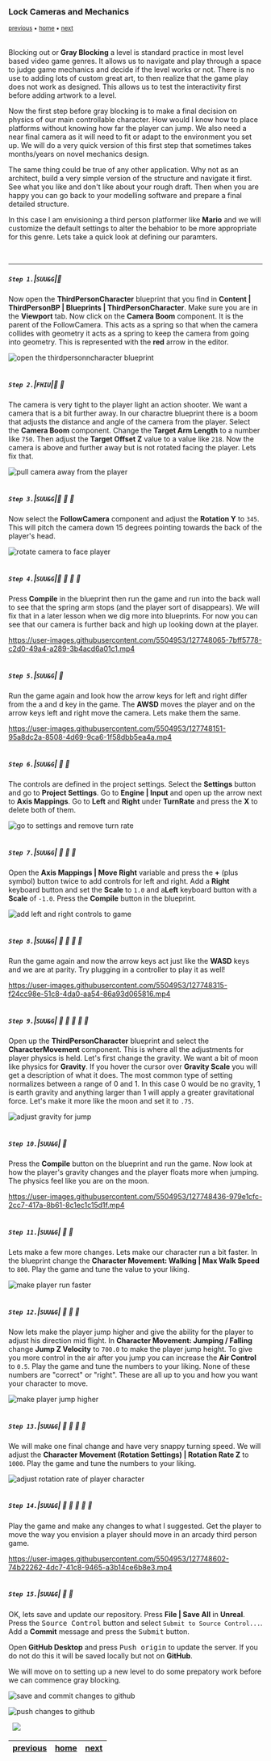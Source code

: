 <img src="https://via.placeholder.com/1000x4/45D7CA/45D7CA" alt="drawing" height="4px"/>

### Lock Cameras and Mechanics

<sub>[previous](../setting-up/README.md#user-content-setting-up-unreal--github) • [home](../README.md#uuser-content-ue4-intro-to-level-design) • [next](../holodeck/README.md#user-content-setting-up-holodeck)</sub>

<img src="https://via.placeholder.com/1000x4/45D7CA/45D7CA" alt="drawing" height="4px"/>

Blocking out or **Gray Blocking** a level is standard practice in most level based video game genres.  It allows us to navigate and play through a space to judge game mechanics and decide if the level works or not.  There is no use to adding lots of custom great art, to then realize that the game play does not work as designed.  This allows us to test the interactivity first before adding artwork to a level.

Now the first step before gray blocking is to make a final decision on physics of our main controllable character.  How would I know how to place platforms without knowing how far the player can jump.  We also need a near final camera as it will need to fit or adapt to the environment you set up.  We will do a very quick version of this first step that sometimes takes months/years on novel mechanics design.

The same thing could be true of any other application.  Why not as an architect, build a very simple version of the structure and navigate it first.  See what you like and don't like about your rough draft.  Then when you are happy you can go back to your modelling software and prepare a final detailed structure.

In this case I am envisioning a third person platformer like **Mario** and we will customize the default settings to alter the behabior to be more appropriate for this genre. Lets take a quick look at defining our paramters.

<br>

---

##### `Step 1.`\|`SUU&G`|:small_blue_diamond:

Now open the **ThirdPersonCharacter** blueprint that you find in **Content | ThirdPersonBP | Blueprints | ThirdPersonCharacter**. Make sure you are in the **Viewport** tab. Now click on the **Camera Boom** component.  It is the parent of the FollowCamera.  This acts as a spring so that when the camera collides with geometry it acts as a spring to keep the camera from going into geometry. This is represented with the **red** arrow in the editor.

![open the thirdpersonncharacter blueprint](images/followCam.jpg)

<img src="https://via.placeholder.com/500x2/45D7CA/45D7CA" alt="drawing" height="2px" alt = ""/>

##### `Step 2.`\|`FHIU`|:small_blue_diamond: :small_blue_diamond: 

The camera is very tight to the player light an action shooter.  We want a camera that is a bit further away.  In our charactre blueprint there is a boom that adjusts the distance and angle of the camera from the player. Select the **Camera Boom** component.  Change the **Target Arm Length** to a number like `750`.  Then adjust the **Target Offset Z** value to a value like `218`. Now the camera is above and further away but is not rotated facing the player.  Lets fix that.

![pull camera away from the player](images/image_07.jpg)

<img src="https://via.placeholder.com/500x2/45D7CA/45D7CA" alt="drawing" height="2px" alt = ""/>

##### `Step 3.`\|`SUU&G`|:small_blue_diamond: :small_blue_diamond: :small_blue_diamond:
Now select the **FollowCamera** component and adjust the **Rotation Y** to `345`.  This will pitch the camera down 15 degrees pointing towards the back of the player's head.

![rotate camera to face player](images/image_20.png)

<img src="https://via.placeholder.com/500x2/45D7CA/45D7CA" alt="drawing" height="2px" alt = ""/>

##### `Step 4.`\|`SUU&G`|:small_blue_diamond: :small_blue_diamond: :small_blue_diamond: :small_blue_diamond:

Press **Compile** in the blueprint then run the game and run into the back wall to see that the spring arm stops (and the player sort of disappears).  We will fix that in a later lesson when we dig more into blueprints. For now you can see that our camera is further back and high up looking down at the player.

https://user-images.githubusercontent.com/5504953/127748065-7bff5778-c2d0-49a4-a289-3b4acd6a01c1.mp4

<img src="https://via.placeholder.com/500x2/45D7CA/45D7CA" alt="drawing" height="2px" alt = ""/>

##### `Step 5.`\|`SUU&G`| :small_orange_diamond:

Run the game again and look how the arrow keys for left and right differ from the a and d key in the game.  The **AWSD** moves the player and on the arrow keys left and right move the camera.  Lets make them the same.

https://user-images.githubusercontent.com/5504953/127748151-95a8dc2a-8508-4d69-9ca6-1f58dbb5ea4a.mp4

<img src="https://via.placeholder.com/500x2/45D7CA/45D7CA" alt="drawing" height="2px" alt = ""/>

##### `Step 6.`\|`SUU&G`| :small_orange_diamond: :small_blue_diamond:

The controls are defined in the project settings.  Select the **Settings** button and go to **Project Settings**.  Go to **Engine | Input** and open up the arrow next to **Axis Mappings**.  Go to **Left** and **Right** under **TurnRate** and press the **X** to delete both of them.

![go to settings and remove turn rate](images/image_09.jpg)

<img src="https://via.placeholder.com/500x2/45D7CA/45D7CA" alt="drawing" height="2px" alt = ""/>

##### `Step 7.`\|`SUU&G`| :small_orange_diamond: :small_blue_diamond: :small_blue_diamond:

Open the **Axis Mappings | Move Right** variable and press the **+** (plus symbol) button twice to add controls for left and right.  Add a **Right** keyboard button and set the **Scale** to `1.0` and a**Left** keyboard button with a **Scale** of `-1.0`. Press the **Compile** button in the blueprint.

![add left and right controls to game](images/image_11.jpg)

<img src="https://via.placeholder.com/500x2/45D7CA/45D7CA" alt="drawing" height="2px" alt = ""/>

##### `Step 8.`\|`SUU&G`| :small_orange_diamond: :small_blue_diamond: :small_blue_diamond: :small_blue_diamond:

Run the game again and now the arrow keys act just like the **WASD** keys and we are at parity.  Try plugging in a controller to play it as well!

https://user-images.githubusercontent.com/5504953/127748315-f24cc98e-51c8-4da0-aa54-86a93d065816.mp4

<img src="https://via.placeholder.com/500x2/45D7CA/45D7CA" alt="drawing" height="2px" alt = ""/>

##### `Step 9.`\|`SUU&G`| :small_orange_diamond: :small_blue_diamond: :small_blue_diamond: :small_blue_diamond: :small_blue_diamond:

Open up the **ThirdPersonCharacter** blueprint and select the **CharacterMovement** component.  This is where all the adjustments for player physics is held.  Let's first change the gravity.  We want a bit of moon like physics for **Gravity**. If you hover the cursor over **Gravity Scale** you will get a description of what it does.  The most common type of setting normalizes between a range of 0 and 1.  In this case 0 would be no gravity, 1 is earth gravity and anything larger than 1 will apply a greater gravitational force.  Let's make it more like the moon and set it to `.75`.

![adjust gravity for jump](images/image_13.jpg)

<img src="https://via.placeholder.com/500x2/45D7CA/45D7CA" alt="drawing" height="2px" alt = ""/>

##### `Step 10.`\|`SUU&G`| :large_blue_diamond:

Press the **Compile** button on the blueprint and run the game.  Now look at how the player's gravity changes and the player floats more when jumping. The physics feel like you are on the moon.

https://user-images.githubusercontent.com/5504953/127748436-979e1cfc-2cc7-417a-8b61-8c1ec1c15d1f.mp4

<img src="https://via.placeholder.com/500x2/45D7CA/45D7CA" alt="drawing" height="2px" alt = ""/>

##### `Step 11.`\|`SUU&G`| :large_blue_diamond: :small_blue_diamond: 

Lets make a few more changes.  Lets make our character run a bit faster.  In the blueprint change the **Character Movement: Walking | Max Walk Speed** to `800`. Play the game and tune the value to your liking.

![make player run faster](images/image_14.jpg)

<img src="https://via.placeholder.com/500x2/45D7CA/45D7CA" alt="drawing" height="2px" alt = ""/>


##### `Step 12.`\|`SUU&G`| :large_blue_diamond: :small_blue_diamond: :small_blue_diamond: 

Now lets make the player jump higher and give the ability for the player to adjust his direction mid flight.  In **Character Movement: Jumping / Falling** change **Jump Z Velocity** to `700.0` to make the player jump height. To give you more control in the air after you jump you can increase the **Air Control** to `0.5`. Play the game and tune the numbers to your liking. None of these numbers are \"correct\" or \"right\".  These are all up to you and how you want your character to move.

![make player jump higher](images/image_15.jpg)

<img src="https://via.placeholder.com/500x2/45D7CA/45D7CA" alt="drawing" height="2px" alt = ""/>

##### `Step 13.`\|`SUU&G`| :large_blue_diamond: :small_blue_diamond: :small_blue_diamond:  :small_blue_diamond: 

We will make one final change and have very snappy turning speed.  We will adjust the **Character Movement (Rotation Settings) | Rotation Rate Z** to `1000`. Play the game and tune the numbers to your liking.

![adjust rotation rate of player character](images/image_16.jpg)

<img src="https://via.placeholder.com/500x2/45D7CA/45D7CA" alt="drawing" height="2px" alt = ""/>

##### `Step 14.`\|`SUU&G`| :large_blue_diamond: :small_blue_diamond: :small_blue_diamond: :small_blue_diamond:  :small_blue_diamond: 

Play the game and make any changes to what I suggested.  Get the player to move the way you envision a player should move in an arcady third person game.

https://user-images.githubusercontent.com/5504953/127748602-74b22262-4dc7-41c8-9465-a3b14ce6b8e3.mp4

<img src="https://via.placeholder.com/500x2/45D7CA/45D7CA" alt="drawing" height="2px" alt = ""/>


##### `Step 15.`\|`SUU&G`| :large_blue_diamond: :small_orange_diamond: 

OK, lets save and update our repository.  Press **File | Save All** in **Unreal**. Press the <kbd>Source Control</kbd> button and select `Submit to Source Control...`. Add a **Commit** message and press the <kbd>Submit</kbd> button.

Open **GitHub Desktop** and press <kbd>Push origin</kbd> to update the server.  If you do not do this it will be saved locally but not on **GitHub**.

We will move on to setting up a new level to do some prepatory work before we can commence gray blocking.

![save and commit changes to github](images/CommitChangesToGitHub.jpg)

![push changes to github](images/PushChangesNow.jpg)

<img src="https://via.placeholder.com/1000x4/dba81a/dba81a" alt="drawing" height="4px" alt = ""/>

<img src="https://via.placeholder.com/1000x100/45D7CA/000000/?text=Next Up - Set Up Level">

<img src="https://via.placeholder.com/1000x4/dba81a/dba81a" alt="drawing" height="4px" alt = ""/>

| [previous](../setting-up/README.md#user-content-setting-up-unreal--github)| [home](../README.md#user-content-ue4-intro-to-level-design) | [next](../holodeck/README.md#user-content-setting-up-holodeck)|
|---|---|---|

